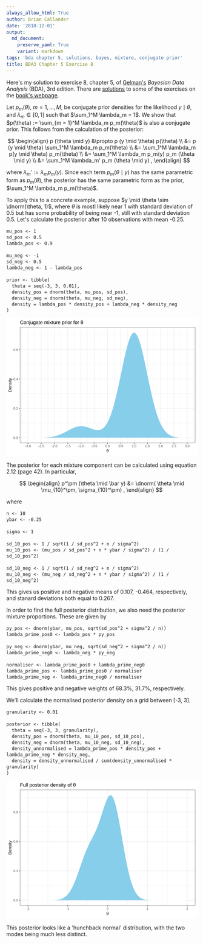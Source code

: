 ```yaml
---
always_allow_html: True
author: Brian Callander
date: '2018-12-01'
output:
  md_document:
    preserve_yaml: True
    variant: markdown
tags: 'bda chapter 5, solutions, bayes, mixture, conjugate prior'
title: BDA3 Chapter 5 Exercise 8
---
```


Here's my solution to exercise 8, chapter 5, of
[Gelman's](https://andrewgelman.com/) *Bayesian Data Analysis* (BDA),
3rd edition. There are
[solutions](http://www.stat.columbia.edu/~gelman/book/solutions.pdf) to
some of the exercises on the [book's
webpage](http://www.stat.columbia.edu/~gelman/book/).

<!--more-->
<div style="display:none">

$\DeclareMathOperator{\dbinomial}{Binomial}  \DeclareMathOperator{\dbern}{Bernoulli}  \DeclareMathOperator{\dpois}{Poisson}  \DeclareMathOperator{\dnorm}{Normal}  \DeclareMathOperator{\dt}{t}  \DeclareMathOperator{\dcauchy}{Cauchy}  \DeclareMathOperator{\dexponential}{Exp}  \DeclareMathOperator{\duniform}{Uniform}  \DeclareMathOperator{\dgamma}{Gamma}  \DeclareMathOperator{\dinvgamma}{InvGamma}  \DeclareMathOperator{\invlogit}{InvLogit}  \DeclareMathOperator{\logit}{Logit}  \DeclareMathOperator{\ddirichlet}{Dirichlet}  \DeclareMathOperator{\dbeta}{Beta}$

</div>

Let $p_m(\theta)$, $m = 1, \dotsc, M$, be conjugate prior densities for
the likelihood $y \mid \theta$, and $\lambda_m \in [0, 1]$ such that
$\sum_1^M \lambda_m = 1$. We show that
$p(\theta) := \sum_{m = 1}^M \lambda_m p_m(\theta)$ is also a conjugate
prior. This follows from the calculation of the posterior:

$$
\begin{align}
  p (\theta \mid y)
  &\propto
  p (y \mid \theta) p(\theta)
  \\
  &=
  p (y \mid \theta) \sum_1^M \lambda_m p_m(\theta)
  \\
  &=
  \sum_1^M \lambda_m p(y \mid \theta) p_m(\theta) 
  \\
  &=
  \sum_1^M \lambda_m p_m(y) p_m (\theta \mid y)
  \\
  &=
  \sum_1^M \lambda_m' p_m (\theta \mid y)
  ,
\end{align}
$$

where $\lambda_m' := \lambda_m p_m (y)$. Since each term
$p_m(\theta \mid y)$ has the same parametric form as $p_m(\theta)$, the
posterior has the same parametric form as the prior,
$\sum_1^M \lambda_m p_m(\theta)$.

To apply this to a concrete example, suppose
$y \mid \theta \sim \dnorm(\theta, 1)$, where $\theta$ is mostl likely
near $1$ with standard deviation of 0.5 but has some probability of
being near -1, still with standard deviation 0.5. Let's calculate the
posterior after 10 observations with mean -0.25.

``` {.r}
mu_pos <- 1
sd_pos <- 0.5
lambda_pos <- 0.9

mu_neg <- -1
sd_neg <- 0.5
lambda_neg <- 1 - lambda_pos

prior <- tibble(
  theta = seq(-3, 3, 0.01),
  density_pos = dnorm(theta, mu_pos, sd_pos),
  density_neg = dnorm(theta, mu_neg, sd_neg),
  density = lambda_pos * density_pos + lambda_neg * density_neg
)
```

![](chapter_05_exercise_08_files/figure-markdown/prior_plot-1..svg)

The posterior for each mixture component can be calculated using
equation 2.12 (page 42). In particular,

$$
\begin{align}
  p^\pm (\theta \mid \bar y) &= \dnorm( \theta \mid \mu_{10}^\pm, \sigma_{10}^\pm)
  ,
\end{align}
$$

where

``` {.r}
n <- 10
ybar <- -0.25

sigma <- 1

sd_10_pos <- 1 / sqrt(1 / sd_pos^2 + n / sigma^2)
mu_10_pos <- (mu_pos / sd_pos^2 + n * ybar / sigma^2) / (1 / sd_10_pos^2)

sd_10_neg <- 1 / sqrt(1 / sd_neg^2 + n / sigma^2)
mu_10_neg <- (mu_neg / sd_neg^2 + n * ybar / sigma^2) / (1 / sd_10_neg^2)
```

This gives us positive and negative means of 0.107, -0.464,
respectively, and stanard deviations both equal to 0.267.

In order to find the full posterior distribution, we also need the
posterior mixture proportions. These are given by

``` {.r}
py_pos <- dnorm(ybar, mu_pos, sqrt(sd_pos^2 + sigma^2 / n))
lambda_prime_pos0 <- lambda_pos * py_pos

py_neg <- dnorm(ybar, mu_neg, sqrt(sd_neg^2 + sigma^2 / n))
lambda_prime_neg0 <- lambda_neg * py_neg

normaliser <- lambda_prime_pos0 + lambda_prime_neg0
lambda_prime_pos <- lambda_prime_pos0 / normaliser
lambda_prime_neg <- lambda_prime_neg0 / normaliser
```

This gives positive and negative weights of 68.3%, 31.7%, respectively.

We'll calculate the normalised posterior density on a grid between \[-3,
3\].

``` {.r}
granularity <- 0.01

posterior <- tibble(
  theta = seq(-3, 3, granularity),
  density_pos = dnorm(theta, mu_10_pos, sd_10_pos),
  density_neg = dnorm(theta, mu_10_neg, sd_10_neg),
  density_unnormalised = lambda_prime_pos * density_pos + lambda_prime_neg * density_neg,
  density = density_unnormalised / sum(density_unnormalised * granularity)
) 
```

![](chapter_05_exercise_08_files/figure-markdown/posterior_plot-1..svg)

This posterior looks like a 'hunchback normal' distribution, with the
two modes being much less distinct.
